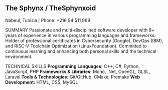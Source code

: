 ## The Sphynx / TheSphynxoid
Nabeul, Tunisia | Phone: +216 94 511 969

SUMMARY
Passionate and multi-disciplined software developer with 8+ years of experience in various programming languages and frameworks. Holder of professional certificates in Cybersecurity (Google), DevOps (IBM), and RISC-V Toolchain Optimization (LinuxFoundation). Committed to continuous learning and enhancing both personal skills and the technical environment.

TECHNICAL SKILLS
**Programming Languages:** C++, C#, Python, JavaScript, PHP
**Frameworks & Libraries:** Mono, .Net, OpenGL, GLSL, Laravel
**Tools & Technologies:** Git/GitHub, CMake, Premake
**Web Development:** HTML, CSS, MySQL

<!--
**TheSphynxoid/TheSphynxoid** is a ✨ _special_ ✨ repository because its `README.md` (this file) appears on your GitHub profile.

Here are some ideas to get you started:

- 🔭 I’m currently working on ...
- 🌱 I’m currently learning ...
- 👯 I’m looking to collaborate on ...
- 🤔 I’m looking for help with ...
- 💬 Ask me about ...
- 📫 How to reach me: ...
- 😄 Pronouns: ...
- ⚡ Fun fact: ...
-->
